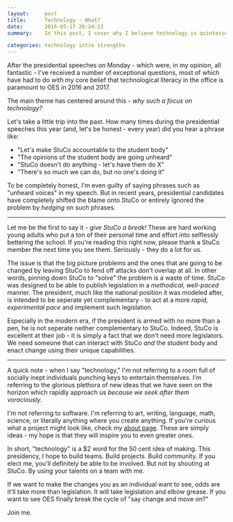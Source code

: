 ```yaml
---
layout:     post
title:      Technology - What?
date:       2016-05-17 20:24:13
summary:    In this post, I cover why I believe technology is quintessential to a successful presidency of 2016/2017.

categories: technology intro strengths
---
```


After the presidential speeches on Monday - which were, in my opinion, all fantastic - I've received a number of exceptional questions, most of which have had to do with my core belief that technological literacy in the office is paramount to OES in 2016 and 2017. 

The main theme has centered around this - *why such a focus on technology?*

Let's take a little trip into the past. How many times during the presidential speeches this year (and, let's be honest - every year) did you hear a phrase like:

* "Let's make StuCo accountable to the student body" 
* "The opinions of the student body are going unheard"
* "StuCo doesn't do anything - let's have them do X"
* "There's so much we can do, but no one's doing it"

To be completely honest, I'm even guilty of saying phrases such as "unheard voices" in my speech. But in recent years, presidential candidates have completely shifted the blame onto StuCo or entirely ignored the problem by *hedging* on such phrases.

---

Let me be the first to say it - *give StuCo a break!* These are hard working young adults who put a ton of their personal time and effort into selflessly bettering the school. If you're reading this right now, please thank a StuCo member the next time you see them. Seriously - they do a lot for us.

The issue is that the big picture problems and the ones that are going to be changed by leaving StuCo to fend off attacks don't overlap at all. In other words, pinning down StuCo to "solve" the problem is a waste of time. StuCo was designed to be able to publish legislation in a *methodical, well-paced* manner. The president, much like the national position it was modeled after, is intended to be seperate yet complementary - to act at a more *rapid, experimental pace* and implement such legislation. 

Especially in the modern era, if the president is armed with no more than a pen, he is not seperate neither complementary to StuCo. Indeed, StuCo is excellent at their job - it is simply a fact that we don't need more legislators. We need someone that can interact with StuCo *and* the student body and enact change using their unique capabilities.

---

A quick note - when I say "technology," I'm not referring to a room full of socially inept individuals punching keys to entertain themselves. I'm referring to the glorious plethora of new ideas that we have seen on the horizon which rapidly approach us *because we seek after them voraciously*. 

I'm not referring to software. I'm referring to art, writing, language, math, science, or literally anything where you create anything. If you're curious what a project might look like, check my [about page](/about/). These are simply ideas - my hope is that they will inspire you to even greater ones.

In short, "technology" is a $2 word for the 50 cent idea of making. This presidency, I hope to build teams. Build projects. Build community. If you elect me, you'll definitely be able to be involved. But not by shouting at StuCo. By using your talents on a team with me.

If we want to make the changes you as an individual want to see, odds are it'll take more than legislation. It will take legislation and elbow grease. If you want to see OES finally break the cycle of "say change and move on?" 

Join me.
